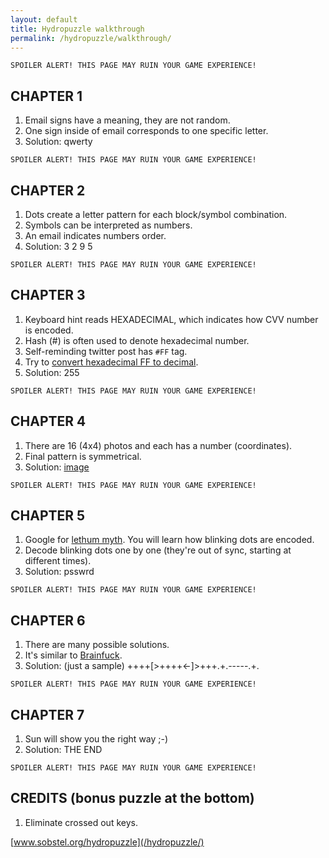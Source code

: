 ```yaml
---
layout: default
title: Hydropuzzle walkthrough
permalink: /hydropuzzle/walkthrough/
---
```


~~~~
SPOILER ALERT! THIS PAGE MAY RUIN YOUR GAME EXPERIENCE!
~~~~

CHAPTER 1
---------

1. Email signs have a meaning, they are not random.
2. One sign inside of email corresponds to one specific letter.
3. Solution: <span class="spoiler">qwerty</span>

~~~~
SPOILER ALERT! THIS PAGE MAY RUIN YOUR GAME EXPERIENCE!
~~~~

CHAPTER 2
---------

1. Dots create a letter pattern for each block/symbol combination.
2. Symbols can be interpreted as numbers.
3. An email indicates numbers order.
4. Solution: <span class="spoiler">3 2 9 5</span>

~~~~
SPOILER ALERT! THIS PAGE MAY RUIN YOUR GAME EXPERIENCE!
~~~~

CHAPTER 3
---------

1. Keyboard hint reads HEXADECIMAL, which indicates how CVV number is encoded.
2. Hash (#) is often used to denote hexadecimal number.
3. Self-reminding twitter post has `#FF` tag.
4. Try to [convert hexadecimal FF to decimal](https://www.binaryhexconverter.com/hex-to-decimal-converter).
5. Solution: <span class="spoiler">255</span>

~~~~
SPOILER ALERT! THIS PAGE MAY RUIN YOUR GAME EXPERIENCE!
~~~~

CHAPTER 4
---------

1. There are 16 (4x4) photos and each has a number (coordinates).
2. Final pattern is symmetrical.
3. Solution: <span class="spoiler"><a href="/img/hydro/chapter4spoiler.jpg" rel="nofollow" target="_blank">image</a></span>

~~~~
SPOILER ALERT! THIS PAGE MAY RUIN YOUR GAME EXPERIENCE!
~~~~

CHAPTER 5
---------

1. Google for [lethum myth](https://www.google.com/search?q=lethum+myth). You will learn how blinking dots are encoded.
2. Decode blinking dots one by one (they're out of sync, starting at different times).
3. Solution: <span class="spoiler">psswrd</span>

~~~~
SPOILER ALERT! THIS PAGE MAY RUIN YOUR GAME EXPERIENCE!
~~~~

CHAPTER 6
---------

1. There are many possible solutions.
2. It's similar to [Brainfuck](https://en.wikipedia.org/wiki/Brainfuck).
3. Solution: (just a sample) <span class="spoiler">++++[>++++<-]>+++.+.-----.+.</span>

~~~~
SPOILER ALERT! THIS PAGE MAY RUIN YOUR GAME EXPERIENCE!
~~~~

CHAPTER 7
---------

1. Sun will show you the right way ;-)
2. Solution: <span class="spoiler">THE END</span>

~~~~
SPOILER ALERT! THIS PAGE MAY RUIN YOUR GAME EXPERIENCE!
~~~~

CREDITS (bonus puzzle at the bottom)
------------------------------------

1. Eliminate crossed out keys.


[www.sobstel.org/hydropuzzle](/hydropuzzle/)


<script>
Array.from(document.getElementsByClassName('spoiler')).forEach(function (spoiler) {
  spoiler.onclick = function () { this.className = 'spoiler visible'; };
});
</script>
